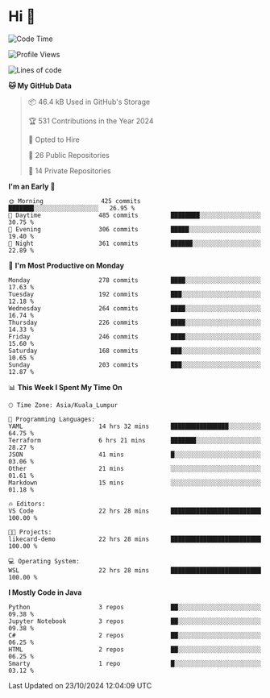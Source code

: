 <h1>Hi 👋</h1>

<!--START_SECTION:waka-->
![Code Time](http://img.shields.io/badge/Code%20Time-771%20hrs%2050%20mins-blue)

![Profile Views](http://img.shields.io/badge/Profile%20Views-0-blue)

![Lines of code](https://img.shields.io/badge/From%20Hello%20World%20I%27ve%20Written-1.3%20million%20lines%20of%20code-blue)

**🐱 My GitHub Data** 

> 📦 46.4 kB Used in GitHub's Storage 
 > 
> 🏆 531 Contributions in the Year 2024
 > 
> 💼 Opted to Hire
 > 
> 📜 26 Public Repositories 
 > 
> 🔑 14 Private Repositories 
 > 
**I'm an Early 🐤** 

```text
🌞 Morning                425 commits         ███████░░░░░░░░░░░░░░░░░░   26.95 % 
🌆 Daytime                485 commits         ████████░░░░░░░░░░░░░░░░░   30.75 % 
🌃 Evening                306 commits         █████░░░░░░░░░░░░░░░░░░░░   19.40 % 
🌙 Night                  361 commits         ██████░░░░░░░░░░░░░░░░░░░   22.89 % 
```
📅 **I'm Most Productive on Monday** 

```text
Monday                   278 commits         ████░░░░░░░░░░░░░░░░░░░░░   17.63 % 
Tuesday                  192 commits         ███░░░░░░░░░░░░░░░░░░░░░░   12.18 % 
Wednesday                264 commits         ████░░░░░░░░░░░░░░░░░░░░░   16.74 % 
Thursday                 226 commits         ████░░░░░░░░░░░░░░░░░░░░░   14.33 % 
Friday                   246 commits         ████░░░░░░░░░░░░░░░░░░░░░   15.60 % 
Saturday                 168 commits         ███░░░░░░░░░░░░░░░░░░░░░░   10.65 % 
Sunday                   203 commits         ███░░░░░░░░░░░░░░░░░░░░░░   12.87 % 
```


📊 **This Week I Spent My Time On** 

```text
🕑︎ Time Zone: Asia/Kuala_Lumpur

💬 Programming Languages: 
YAML                     14 hrs 32 mins      ████████████████░░░░░░░░░   64.75 % 
Terraform                6 hrs 21 mins       ███████░░░░░░░░░░░░░░░░░░   28.27 % 
JSON                     41 mins             █░░░░░░░░░░░░░░░░░░░░░░░░   03.06 % 
Other                    21 mins             ░░░░░░░░░░░░░░░░░░░░░░░░░   01.61 % 
Markdown                 15 mins             ░░░░░░░░░░░░░░░░░░░░░░░░░   01.18 % 

🔥 Editors: 
VS Code                  22 hrs 28 mins      █████████████████████████   100.00 % 

🐱‍💻 Projects: 
likecard-demo            22 hrs 28 mins      █████████████████████████   100.00 % 

💻 Operating System: 
WSL                      22 hrs 28 mins      █████████████████████████   100.00 % 
```

**I Mostly Code in Java** 

```text
Python                   3 repos             ██░░░░░░░░░░░░░░░░░░░░░░░   09.38 % 
Jupyter Notebook         3 repos             ██░░░░░░░░░░░░░░░░░░░░░░░   09.38 % 
C#                       2 repos             ██░░░░░░░░░░░░░░░░░░░░░░░   06.25 % 
HTML                     2 repos             ██░░░░░░░░░░░░░░░░░░░░░░░   06.25 % 
Smarty                   1 repo              █░░░░░░░░░░░░░░░░░░░░░░░░   03.12 % 
```




 Last Updated on 23/10/2024 12:04:09 UTC
<!--END_SECTION:waka-->
